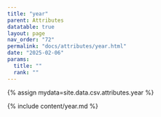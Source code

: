 ```yaml
---
title: "year"
parent: Attributes
datatable: true
layout: page
nav_order: "72"
permalink: "docs/attributes/year.html"
date: "2025-02-06"
params:
  title: ""
  rank: ""
---
```

{% assign mydata=site.data.csv.attributes.year %} 

{% include content/year.md %}
